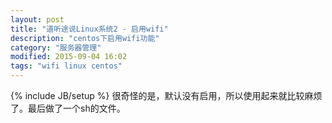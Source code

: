 ```yaml
---
layout: post
title: "道听途说Linux系统2 - 启用wifi"
description: "centos下启用wifi功能"
category: "服务器管理"
modified: 2015-09-04 16:02
tags: "wifi linux centos"
---
```

{% include JB/setup %}
很奇怪的是，默认没有启用，所以使用起来就比较麻烦了。最后做了一个sh的文件。